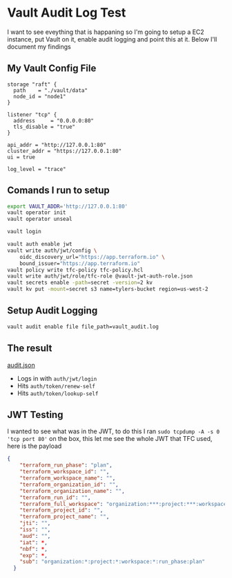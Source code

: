 # Vault Audit Log Test
I want to see eveything that is happaning so I'm going to setup a EC2 instance, put Vault on it, enable audit logging and point this at it. Below I'll document my findings

## My Vault Config File
```hcl
storage "raft" {
  path    = "./vault/data"
  node_id = "node1"
}

listener "tcp" {
  address     = "0.0.0.0:80"
  tls_disable = "true"
}

api_addr = "http://127.0.0.1:80"
cluster_addr = "https://127.0.0.1:80"
ui = true

log_level = "trace"
```

## Comands I run to setup
```bash
export VAULT_ADDR='http://127.0.0.1:80'
vault operator init
vault operator unseal

vault login

vault auth enable jwt
vault write auth/jwt/config \
    oidc_discovery_url="https://app.terraform.io" \
    bound_issuer="https://app.terraform.io"
vault policy write tfc-policy tfc-policy.hcl
vault write auth/jwt/role/tfc-role @vault-jwt-auth-role.json
vault secrets enable -path=secret -version=2 kv
vault kv put -mount=secret s3 name=tylers-bucket region=us-west-2
```

## Setup Audit Logging
```bash
vault audit enable file file_path=vault_audit.log
```

## The result
[audit.json](audit.json)

* Logs in with `auth/jwt/login` 
* Hits `auth/token/renew-self` 
* Hits `auth/token/lookup-self`

## JWT Testing
I wanted to see what was in the JWT, to do this I ran `sudo tcpdump -A -s 0 'tcp port 80'` on the box, this let me see the whole JWT that TFC used, here is the payload

```json
{
    "terraform_run_phase": "plan",
    "terraform_workspace_id": "",
    "terraform_workspace_name": "",
    "terraform_organization_id": "",
    "terraform_organization_name": "",
    "terraform_run_id": "",
    "terraform_full_workspace": "organization:***:project:***:workspace:***",
    "terraform_project_id": "",
    "terraform_project_name": "",
    "jti": "",
    "iss": "",
    "aud": "",
    "iat": *,
    "nbf": *,
    "exp": *,
    "sub": "organization:*:project:*:workspace:*:run_phase:plan"
  }
```